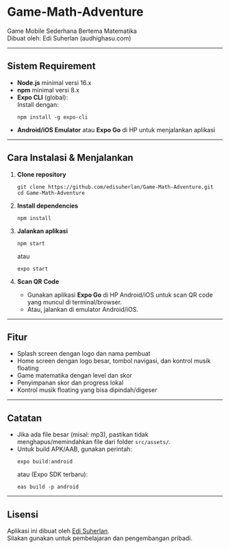 # Game-Math-Adventure

Game Mobile Sederhana Bertema Matematika  
Dibuat oleh: Edi Suherlan (audhighasu.com)

---

## Sistem Requirement

- **Node.js** minimal versi 16.x
- **npm** minimal versi 8.x
- **Expo CLI** (global):  
  Install dengan:  
  ```
  npm install -g expo-cli
  ```
- **Android/iOS Emulator** atau **Expo Go** di HP untuk menjalankan aplikasi

---

## Cara Instalasi & Menjalankan

1. **Clone repository**
   ```
   git clone https://github.com/edisuherlan/Game-Math-Adventure.git
   cd Game-Math-Adventure
   ```

2. **Install dependencies**
   ```
   npm install
   ```

3. **Jalankan aplikasi**
   ```
   npm start
   ```
   atau
   ```
   expo start
   ```

4. **Scan QR Code**
   - Gunakan aplikasi **Expo Go** di HP Android/iOS untuk scan QR code yang muncul di terminal/browser.
   - Atau, jalankan di emulator Android/iOS.

---

## Fitur

- Splash screen dengan logo dan nama pembuat
- Home screen dengan logo besar, tombol navigasi, dan kontrol musik floating
- Game matematika dengan level dan skor
- Penyimpanan skor dan progress lokal
- Kontrol musik floating yang bisa dipindah/digeser

---

## Catatan

- Jika ada file besar (misal: mp3), pastikan tidak menghapus/memindahkan file dari folder `src/assets/`.
- Untuk build APK/AAB, gunakan perintah:
  ```
  expo build:android
  ```
  atau (Expo SDK terbaru):
  ```
  eas build -p android
  ```

---

## Lisensi

Aplikasi ini dibuat oleh [Edi Suherlan](https://audhighasu.com).  
Silakan gunakan untuk pembelajaran dan pengembangan pribadi.

